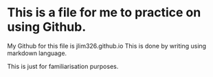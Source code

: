 # This is a file for me to practice on using Github.

My Github for this file is jlim326.github.io
This is done by writing using markdown language.

This is just for familiarisation purposes.
